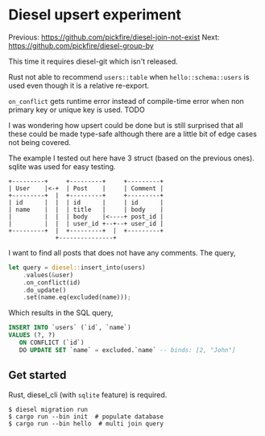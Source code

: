 Diesel upsert experiment
========================

Previous: https://github.com/pickfire/diesel-join-not-exist
Next: https://github.com/pickfire/diesel-group-by

This time it requires diesel-git which isn't released.

Rust not able to recommend `users::table` when `hello::schema::users` is used
even though it is a relative re-export.

`on_conflict` gets runtime error instead of compile-time error when non
primary key or unique key is used. TODO

I was wondering how upsert could be done but is still surprised that all these
could be made type-safe although there are a little bit of edge cases not being
covered.

The example I tested out here have 3 struct (based on the previous ones).
sqlite was used for easy testing.

    +---------+     +---------+     +---------+
    | User    |<-+  | Post    |     | Comment |
    +---------+  |  +---------+     +---------+
    | id      |  |  | id      |     | id      |
    | name    |  |  | title   |     | body    |
    |         |  |  | body    |<----+ post_id |
    |         |  |  | user_id +--+--+ user_id |
    +---------+  |  +---------+  |  +---------+
                 +---------------+

I want to find all posts that does not have any comments. The query,

```rust
let query = diesel::insert_into(users)
    .values(&user)
    .on_conflict(id)
    .do_update()
    .set(name.eq(excluded(name)));
```

Which results in the SQL query,

```sql
INSERT INTO `users` (`id`, `name`)
VALUES (?, ?)
   ON CONFLICT (`id`)
   DO UPDATE SET `name` = excluded.`name` -- binds: [2, "John"]
```

## Get started

Rust, diesel_cli (with `sqlite` feature) is required.

```
$ diesel migration run
$ cargo run --bin init  # populate database
$ cargo run --bin hello  # multi join query
```
